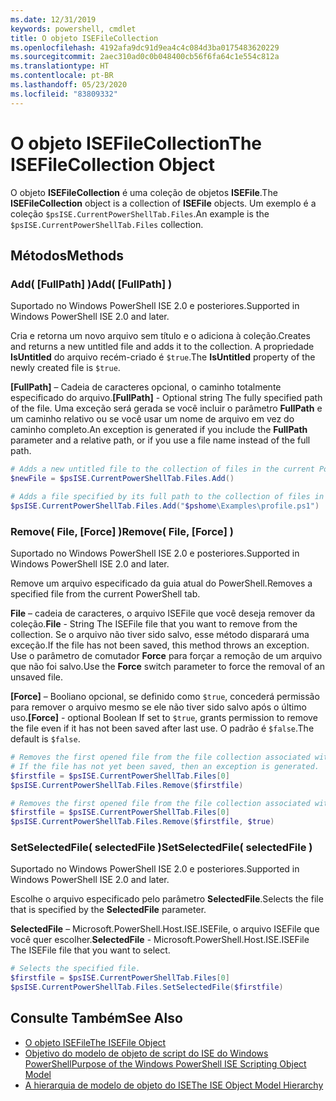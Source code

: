 ```yaml
---
ms.date: 12/31/2019
keywords: powershell, cmdlet
title: O objeto ISEFileCollection
ms.openlocfilehash: 4192afa9dc91d9ea4c4c084d3ba0175483620229
ms.sourcegitcommit: 2aec310ad0c0b048400cb56f6fa64c1e554c812a
ms.translationtype: HT
ms.contentlocale: pt-BR
ms.lasthandoff: 05/23/2020
ms.locfileid: "83809332"
---
```

# <a name="the-isefilecollection-object"></a><span data-ttu-id="b7077-103">O objeto ISEFileCollection</span><span class="sxs-lookup"><span data-stu-id="b7077-103">The ISEFileCollection Object</span></span>

<span data-ttu-id="b7077-104">O objeto **ISEFileCollection** é uma coleção de objetos **ISEFile**.</span><span class="sxs-lookup"><span data-stu-id="b7077-104">The **ISEFileCollection** object is a collection of **ISEFile** objects.</span></span> <span data-ttu-id="b7077-105">Um exemplo é a coleção `$psISE.CurrentPowerShellTab.Files`.</span><span class="sxs-lookup"><span data-stu-id="b7077-105">An example is the `$psISE.CurrentPowerShellTab.Files` collection.</span></span>

## <a name="methods"></a><span data-ttu-id="b7077-106">Métodos</span><span class="sxs-lookup"><span data-stu-id="b7077-106">Methods</span></span>

### <a name="add-fullpath-"></a><span data-ttu-id="b7077-107">Add\( \[FullPath\] \)</span><span class="sxs-lookup"><span data-stu-id="b7077-107">Add\( \[FullPath\] \)</span></span>

<span data-ttu-id="b7077-108">Suportado no Windows PowerShell ISE 2.0 e posteriores.</span><span class="sxs-lookup"><span data-stu-id="b7077-108">Supported in Windows PowerShell ISE 2.0 and later.</span></span>

<span data-ttu-id="b7077-109">Cria e retorna um novo arquivo sem título e o adiciona à coleção.</span><span class="sxs-lookup"><span data-stu-id="b7077-109">Creates and returns a new untitled file and adds it to the collection.</span></span> <span data-ttu-id="b7077-110">A propriedade **IsUntitled** do arquivo recém-criado é `$true`.</span><span class="sxs-lookup"><span data-stu-id="b7077-110">The **IsUntitled** property of the newly created file is `$true`.</span></span>

<span data-ttu-id="b7077-111">**\[FullPath\]** – Cadeia de caracteres opcional, o caminho totalmente especificado do arquivo.</span><span class="sxs-lookup"><span data-stu-id="b7077-111">**\[FullPath\]** - Optional string The fully specified path of the file.</span></span> <span data-ttu-id="b7077-112">Uma exceção será gerada se você incluir o parâmetro **FullPath** e um caminho relativo ou se você usar um nome de arquivo em vez do caminho completo.</span><span class="sxs-lookup"><span data-stu-id="b7077-112">An exception is generated if you include the **FullPath** parameter and a relative path, or if you use a file name instead of the full path.</span></span>

```powershell
# Adds a new untitled file to the collection of files in the current PowerShell tab.
$newFile = $psISE.CurrentPowerShellTab.Files.Add()

# Adds a file specified by its full path to the collection of files in the current PowerShell tab.
$psISE.CurrentPowerShellTab.Files.Add("$pshome\Examples\profile.ps1")
```

### <a name="remove-file-force-"></a><span data-ttu-id="b7077-113">Remove\( File, \[Force\] \)</span><span class="sxs-lookup"><span data-stu-id="b7077-113">Remove\( File, \[Force\] \)</span></span>

<span data-ttu-id="b7077-114">Suportado no Windows PowerShell ISE 2.0 e posteriores.</span><span class="sxs-lookup"><span data-stu-id="b7077-114">Supported in Windows PowerShell ISE 2.0 and later.</span></span>

<span data-ttu-id="b7077-115">Remove um arquivo especificado da guia atual do PowerShell.</span><span class="sxs-lookup"><span data-stu-id="b7077-115">Removes a specified file from the current PowerShell tab.</span></span>

<span data-ttu-id="b7077-116">**File** – cadeia de caracteres, o arquivo ISEFile que você deseja remover da coleção.</span><span class="sxs-lookup"><span data-stu-id="b7077-116">**File** - String The ISEFile file that you want to remove from the collection.</span></span> <span data-ttu-id="b7077-117">Se o arquivo não tiver sido salvo, esse método disparará uma exceção.</span><span class="sxs-lookup"><span data-stu-id="b7077-117">If the file has not been saved, this method throws an exception.</span></span> <span data-ttu-id="b7077-118">Use o parâmetro de comutador **Force** para forçar a remoção de um arquivo que não foi salvo.</span><span class="sxs-lookup"><span data-stu-id="b7077-118">Use the **Force** switch parameter to force the removal of an unsaved file.</span></span>

<span data-ttu-id="b7077-119">**\[Force\]** – Booliano opcional, se definido como `$true`, concederá permissão para remover o arquivo mesmo se ele não tiver sido salvo após o último uso.</span><span class="sxs-lookup"><span data-stu-id="b7077-119">**\[Force\]** - optional Boolean If set to `$true`, grants permission to remove the file even if it has not been saved after last use.</span></span> <span data-ttu-id="b7077-120">O padrão é `$false`.</span><span class="sxs-lookup"><span data-stu-id="b7077-120">The default is `$false`.</span></span>

```powershell
# Removes the first opened file from the file collection associated with the current PowerShell tab.
# If the file has not yet been saved, then an exception is generated.
$firstfile = $psISE.CurrentPowerShellTab.Files[0]
$psISE.CurrentPowerShellTab.Files.Remove($firstfile)

# Removes the first opened file from the file collection associated with the current PowerShell tab, even if it has not been saved.
$firstfile = $psISE.CurrentPowerShellTab.Files[0]
$psISE.CurrentPowerShellTab.Files.Remove($firstfile, $true)
```

### <a name="setselectedfile-selectedfile-"></a><span data-ttu-id="b7077-121">SetSelectedFile\( selectedFile \)</span><span class="sxs-lookup"><span data-stu-id="b7077-121">SetSelectedFile\( selectedFile \)</span></span>

<span data-ttu-id="b7077-122">Suportado no Windows PowerShell ISE 2.0 e posteriores.</span><span class="sxs-lookup"><span data-stu-id="b7077-122">Supported in Windows PowerShell ISE 2.0 and later.</span></span>

<span data-ttu-id="b7077-123">Escolhe o arquivo especificado pelo parâmetro **SelectedFile**.</span><span class="sxs-lookup"><span data-stu-id="b7077-123">Selects the file that is specified by the **SelectedFile** parameter.</span></span>

<span data-ttu-id="b7077-124">**SelectedFile** – Microsoft.PowerShell.Host.ISE.ISEFile, o arquivo ISEFile que você quer escolher.</span><span class="sxs-lookup"><span data-stu-id="b7077-124">**SelectedFile** - Microsoft.PowerShell.Host.ISE.ISEFile The ISEFile file that you want to select.</span></span>

```powershell
# Selects the specified file.
$firstfile = $psISE.CurrentPowerShellTab.Files[0]
$psISE.CurrentPowerShellTab.Files.SetSelectedFile($firstfile)
```

## <a name="see-also"></a><span data-ttu-id="b7077-125">Consulte Também</span><span class="sxs-lookup"><span data-stu-id="b7077-125">See Also</span></span>

- [<span data-ttu-id="b7077-126">O objeto ISEFile</span><span class="sxs-lookup"><span data-stu-id="b7077-126">The ISEFile Object</span></span>](The-ISEFile-Object.md)
- [<span data-ttu-id="b7077-127">Objetivo do modelo de objeto de script do ISE do Windows PowerShell</span><span class="sxs-lookup"><span data-stu-id="b7077-127">Purpose of the Windows PowerShell ISE Scripting Object Model</span></span>](Purpose-of-the-Windows-PowerShell-ISE-Scripting-Object-Model.md)
- [<span data-ttu-id="b7077-128">A hierarquia de modelo de objeto do ISE</span><span class="sxs-lookup"><span data-stu-id="b7077-128">The ISE Object Model Hierarchy</span></span>](The-ISE-Object-Model-Hierarchy.md)
